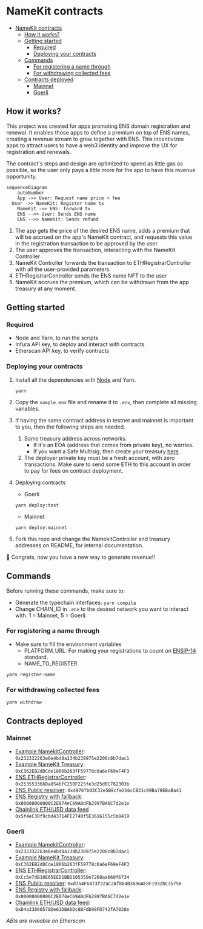 # NameKit contracts
- [NameKit contracts](#namekit-contracts)
  - [How it works?](#how-it-works)
  - [Getting started](#getting-started)
    - [Required](#required)
    - [Deploying your contracts](#deploying-your-contracts)
  - [Commands](#commands)
    - [For registering a name through](#for-registering-a-name-through)
    - [For withdrawing collected fees](#for-withdrawing-collected-fees)
  - [Contracts deployed](#contracts-deployed)
    - [Mainnet](#mainnet)
    - [Goerli](#goerli)

## How it works?
This project was created for apps promoting ENS domain registration and renewal. It enables those apps to define a premium on top of ENS names, creating a revenue stream to grow together with ENS. This incentivizes apps to attract users to have a web3 identity and improve the UX for registration and renewals.

The contract's steps and design are optimized to spend as little gas as possible, so the user only pays a little more for the app to have this revenue opportunity.

```mermaid
sequenceDiagram
	autoNumber
	App ->> User: Request name price + fee
  User ->> NameKit: Register name tx
	NameKit ->> ENS: forward tx
	ENS -->> User: Sends ENS name
	ENS -->> NameKit: Sends refund
```

1. The app gets the price of the desired ENS name, adds a premium that will be accrued on the app's NameKit contract, and requests this value in the registration transaction to be approved by the user.
2. The user approves the transaction, interacting with the NameKit Controller
3. NameKit Controller forwards the transaction to ETHRegistrarController with all the user-provided parameters.
4. ETHRegistrarController sends the ENS name NFT to the user
5. NameKit accrues the premium, which can be withdrawn from the app treasury at any moment.



## Getting started

### Required
- Node and Yarn, to run the scripts
- Infura API key, to deploy and interact with contracts
- Etherscan API key, to verify contracts


### Deploying your contracts
1. Install all the dependencies with [Node](https://nodejs.org/en/download/) and Yarn.
   ```
   yarn
   ```

2. Copy the `sample.env` file and rename it to `.env`, then complete all missing variables.
3.  If having the same contract address in testnet and mainnet is important to you, then the following steps are needed.
    1.  Same treasury address across networks. 
        -  If it's an EOA (address that comes from private key), no worries. 
        -  If you want a Safe Multisig, then create your treasury [here](https://smold.app/safe).
    2. The deployer private key must be a fresh account, with zero transactions. Make sure to send some ETH to this account in order to pay for fees on contract deployment.
4. Deploying contracts
   - Goerli
   ```
   yarn deploy:test
   ```
   - Mainnet
   ```
   yarn deploy:mainnet
   ```
5. Fork this repo and change the NamekitController and treasury addresses on README, for internal documentation.

🎉 Congrats, now you have a new way to generate revenue!!

## Commands
Before running these commands, make sure to:
- Generate the typechain interfaces: `yarn compile`
- Change CHAIN_ID in `.env` to the desired network you want to interact with. 1 = Mainnet, 5 = Goerli.

### For registering a name through
- Make sure to fill the environment variables
  - PLATFORM_URL: For making your registrations to count on [ENSIP-14](https://docs.ens.domains/ens-improvement-proposals/ensip-14-platform-source-parameter) standard.
  - NAME_TO_REGISTER
```
yarn register-name
```

### For withdrawing collected fees
```
yarn withdraw
```
  
## Contracts deployed

### Mainnet
- [Example NamekitController](https://etherscan.io/address/0x232332263e6e4bd8a134b238975e2200c8b7dac1#code): `0x232332263e6e4bd8a134b238975e2200c8b7dac1`
- [Example NameKit Treasury](https://etherscan.io/address/0xC362EB2dDCde1866b263fF59778c0a6eF69eF4F3#code): `0xC362EB2dDCde1866b263fF59778c0a6eF69eF4F3`
- [ENS ETHRegistrarController](https://etherscan.io/address/0x253553366Da8546fC250F225fe3d25d0C782303b#code): `0x253553366Da8546fC250F225fe3d25d0C782303b`
- [ENS Public resolver](https://etherscan.io/address/0x4976fb03C32e5B8cfe2b6cCB31c09Ba78EBaBa41#code): `0x4976fb03C32e5B8cfe2b6cCB31c09Ba78EBaBa41`
- [ENS Registry with fallback](https://etherscan.io/address/0x00000000000C2E074eC69A0dFb2997BA6C7d2e1e#code): `0x00000000000C2E074eC69A0dFb2997BA6C7d2e1e`
- [Chainlink ETH/USD data feed](https://etherscan.io/address/0x5f4eC3Df9cbd43714FE2740f5E3616155c5b8419#code) `0x5f4eC3Df9cbd43714FE2740f5E3616155c5b8419`

### Goerli
- [Example NamekitController](https://goerli.etherscan.io/address/0x232332263e6e4bd8a134b238975e2200c8b7dac1#code): `0x232332263e6e4bd8a134b238975e2200c8b7dac1`
- [Example NameKit Treasury](https://goerli.etherscan.io/address/0xC362EB2dDCde1866b263fF59778c0a6eF69eF4F3#code): `0xC362EB2dDCde1866b263fF59778c0a6eF69eF4F3`
- [ENS ETHRegistrarController](https://goerli.etherscan.io/address/0xCc5e7dB10E65EED1BBD105359e7268aa660f6734#code): `0xCc5e7dB10E65EED1BBD105359e7268aa660f6734`
- [ENS Public resolver](https://goerli.etherscan.io/address/0xd7a4F6473f32aC2Af804B3686AE8F1932bC35750#code): `0xd7a4F6473f32aC2Af804B3686AE8F1932bC35750`
- [ENS Registry with fallback](https://goerli.etherscan.io/address/0x00000000000C2E074eC69A0dFb2997BA6C7d2e1e#code): `0x00000000000C2E074eC69A0dFb2997BA6C7d2e1e`
- [Chainlink ETH/USD data feed](https://goerli.etherscan.io/address/0xD4a33860578De61DBAbDc8BFdb98FD742fA7028e#code): `0xD4a33860578De61DBAbDc8BFdb98FD742fA7028e`

_ABIs are avaiable on Etherscan_